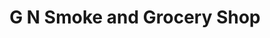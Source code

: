 ---
title: "G N Smoke and Grocery Shop"
url: /centralia/g-n-smoke-and-grocery-shop/
shop: Lebensmittel
---